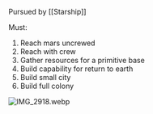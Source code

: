 Pursued by \[\[Starship]]

Must:

1. Reach mars uncrewed
2. Reach with crew
3. Gather resources for a primitive base
4. Build capability for return to earth
5. Build small city
6. Build full colony

![IMG\_2918.webp](img_2918.webp)
